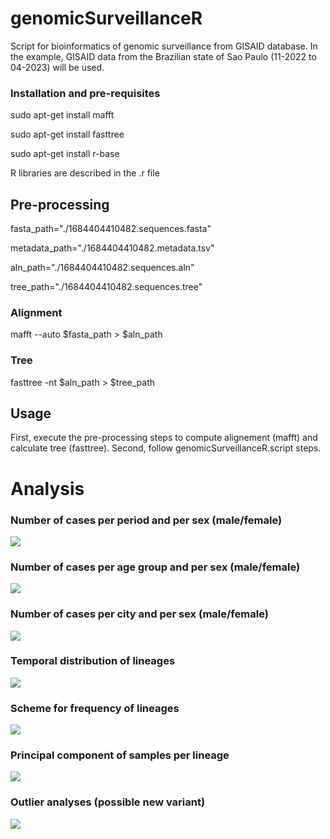 <!-- GETTING STARTED -->

# genomicSurveillanceR 
Script for bioinformatics of genomic surveillance from GISAID database. In the example, GISAID data from the Brazilian state of Sao Paulo (11-2022 to 04-2023) will be used.

### Installation and pre-requisites
sudo apt-get install mafft

sudo apt-get install fasttree

sudo apt-get install r-base

R libraries are described in the .r file

## Pre-processing
fasta_path="./1684404410482.sequences.fasta"

metadata_path="./1684404410482.metadata.tsv"

aln_path="./1684404410482.sequences.aln"

tree_path="./1684404410482.sequences.tree"

### Alignment
mafft --auto $fasta_path > $aln_path

### Tree
fasttree -nt $aln_path > $tree_path

## Usage
First, execute the pre-processing steps to compute alignement (mafft) and calculate tree (fasttree). Second, follow genomicSurveillanceR.script steps.

#  Analysis
### Number of cases per period and per sex (male/female)

![](https://blogger.googleusercontent.com/img/b/R29vZ2xl/AVvXsEhBgKhGgBUhVs9lUASPKc7Y7FocSmb9Pc2wU5n7Cn4Gfu9bxC5w-DVGpvFpzPYSVVHpnqpSm5AYAgY_d1MX45jGJxbMp5c2dAUbAdyj7xfTPBI0Lp0Dr-5ce-mnrXqaseWkd3ISv7JavAtfzqBvKmP3Z3bYgPGBUbsGXI0wna_cqXsPN-64lvZJPRkh/s2400/plot_number_of_cases_per_period.png)

### Number of cases per age group and per sex (male/female)

![](https://blogger.googleusercontent.com/img/b/R29vZ2xl/AVvXsEhgv7y0jBPg2idRTlitSnGjzQf7WO-xOg66QlnvOa8wBRi0PuTyekqSpjQEHr7ze4ra03N3g2t-6N7X2Q8MGJfjtgEepL6NTlUh-UhFkmLMY_XQz634SryUaEw7TkTaEiutdZb1NWv1PdJ5qYFrZ1vJMOdgRmtN7D0J-5w5Xnt0zeFeiFaTNXvqQfFR/s2400/plot_number_of_cases_per_age_group.png)

### Number of cases per city and per sex (male/female)

![](https://blogger.googleusercontent.com/img/b/R29vZ2xl/AVvXsEjK2oxEZS-3TTyXxXCkobNhZD7FkA9CyBCZrD1vuZquiSw-Mak3BjJaTir2rjR4zbV_jBrNpxC_KJR5CwT8akWkz1YlPaMVAt6XoJxADPWJMbIkgUBXWUdpmM9LsvEqaqhnkzulq7-04EBNKtbhPtcwVjSPfykHx9ZfKtlDlYLWIQTWoUuQbFkl4zPy/s2400/plot_Numero%20de_casos_por_cidade.png)

### Temporal distribution of lineages

![](https://blogger.googleusercontent.com/img/b/R29vZ2xl/AVvXsEja2vS2rgCdAnwyOgzDPt1vPkGv2cwVJVXPHRFhInu5GNx7he02_VVQ6jcgnu8ZgOaxbZo_lPQut3-JKq46JZbobGasSyuBqnjPZsqdMt5EQ8dEd_RcD7e0gQtx98RByNXbAtTpNvJ6EN0La400vOpSfeFnMgU-uE1ERSwz8P0Xwvv_798PA0-atrpL/s3000/plot_temporal_frequency_of_lineages.png)

### Scheme for frequency of lineages

![](https://blogger.googleusercontent.com/img/b/R29vZ2xl/AVvXsEjhSFf6-usViD9su19Fmpu0h1kj-f-ZuZ_JCpodF3DaMFea4VQr_4Nen9TuUY57TEARLYg8sIS6amWQzvCyO0rxwJ5Zft6OYmpf1oN7_qJtLXNvn4A7oTjzStW9nHrmoHlGN8Fn-XjXdwiws4JS0jkg1ayokqpu5TVsvATl5hlQciBybu6a7zGNCkWQ/s3000/plot_scheme_of_lineage_distribution.png)

### Principal component of samples per lineage

![](https://blogger.googleusercontent.com/img/b/R29vZ2xl/AVvXsEiwOwkFtnVUK5QNCzPX_kOlf_p50Xv1sMwOTdOykSHcu0W6Fd8_iyBVk5qVGNPKH5bVGwXMAZZwGoFtHyvB_gYGDIpoBPCWcwe-XGY5b4plW7KJJXMMyYCJngZq1RDLKr5wOfbtKD7RDr7Qv0ZtRu6ZoiPQs4TkeI-kwbY-hJ39K_FeJGx3HI3yWsKg/s2400/PCA_lineages.png)

### Outlier analyses (possible new variant)

![](https://blogger.googleusercontent.com/img/b/R29vZ2xl/AVvXsEgk5kpxFmwYklOj-nrhCM14cGBZsR1hDfbuR8bkz3wFsXmcjSEDOyzGyUx7imVB2BqmHeIreAOSmoAoBdlY6HipS_KQLjP0qR7xM4HX9EXqa56jBZ8FVLFK4fa-SOVPdnVlauxnHSXk_IaAjI15obAU6_0NH0C5JW-haTSC356Xw-546asFB3naoW1O/s2400/PCA_outliners.png)
